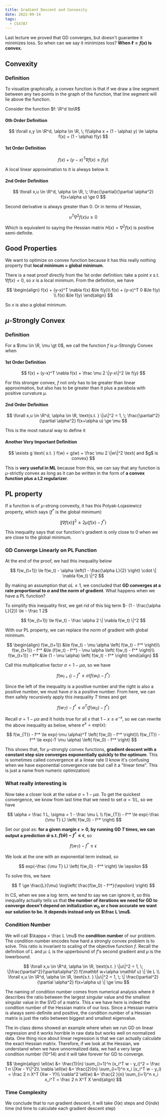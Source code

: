 ```yaml
---
title: Gradient Descent and Convexity
date: 2022-09-14
tags:
  - CS4787
---
```


Last lecture we proved that GD converges, but doesn't guarantee it minimizes loss. So when can we say it minimizes loss? **When $\ell = f(x)$ is convex.**

## Convexity

### Definition

To visualize graphically, a convex function is that if we draw a line segment between any two points in the graph of the function, that line segment will lie above the function.

Consider the function $f: \R^d \to\R$

#### 0th Order Definition

$$
\forall x,y \in \R^d, \alpha \in \R, \;  f(\alpha x + (1 - \alpha) y) \le \alpha f(x) + (1 - \alpha) f(y)
$$

#### 1st Order Definition

$$
f(x) + (y-x)^T \nabla f(x) \le f(y)
$$

A local linear approximation to it is always below it.

#### 2nd Order Definition

$$
\forall x,u \in \R^d, \alpha \in \R, \; \frac{\partial}{\partial \alpha^2} f(x+\alpha u) \ge 0
$$

Second derivative is always greater than 0. Or in terms of Hessian,

$$
u^T \nabla^2 f(x) u \ge 0
$$

Which is equivalent to saying the Hessian matrix $H(x) = \nabla^2f(x)$ is positive semi-definite.

## Good Properties

We want to optimize on convex function because it has this really nothing property that **local minimum = global minimum**.

There is a neat proof directly from the 1st order definition: take a point $x$ s.t. $\nabla f(x) = 0$, so $x$ is a local minimum. From the definition, we have

$$
\begin{align}
f(x) + (y-x)^T \nabla f(x) &\le f(y)\\
f(x) + (y-x)^T 0 &\le f(y) \\
f(x)  &\le f(y)
\end{align}
$$

So $x$ is also a global minimum.

## $\mu$-Strongly Convex

### Definition

For a $\mu \in \R, \mu \gt 0$, we call the function $f$ is $\mu$-Strongly Convex when

#### 1st Order Definition

$$
f(x) + (y-x)^T \nabla f(x) + \frac \mu 2 \|y-x\|^2 \le f(y)
$$

For this stronger convex, $f$ not only has to be greater than linear approximation, but also has to be greater than it plus a parabola with positive curvature $\mu$.

#### 2nd Order Definition

$$
\forall x,u \in \R^d, \alpha \in \R, \text{s.t. } \|u\|^2 = 1,  \; \frac{\partial^2}{\partial \alpha^2} f(x+\alpha u) \ge \mu
$$

This is the most natural way to define it

#### Another Very Important Definition

$$
\exists g \text{ s.t. } f(w) = g(w) + \frac \mu 2 \|w\|^2 \text{ and $g$ is convex}
$$

This is **very useful in ML** because from this, we can say that any function is $\mu$-strictly convex as long as it can be written in the form of **a convex function plus a L2 regularizer**.

## PL property

If a function is of $\mu$-strong convexity, it has this Polyak-Lojasiewicz property, which says ($f^*$ is the global minimum)

$$
\left\| \nabla f(x) \right\|^2 \ge 2 \mu \left( f(x) - f^* \right)
$$

This inequality says that our function's gradient is only close to 0 when we are close to the global minimum.

### GD Converge Linearly on PL Function

At the end of the proof, we had this inequality below

$$
f(w_{t+1}) \le f(w_t) - \alpha \left(1 - \frac{\alpha L}{2}  \right) \cdot \| \nabla f(w_t) \|^2
$$

By making an assumption that $\alpha L \le 1$, we concluded that **GD converges at a rate proportional to $\alpha$ and the norm of gradient**. What happens when we have a PL function?

To simplify this inequality first, we get rid of this big term $- (1 - \frac{\alpha L}{2}) \le - \frac 1 2$

$$
f(w_{t+1}) \le f(w_t) - \frac \alpha 2 \| \nabla f(w_t) \|^2
$$

With our PL property, we can replace the norm of gradient with global minimum.

$$
\begin{align}
f(w_{t+1}) &\le f(w_t) - \mu \alpha \left( f(w_t) - f^* \right)\\
f(w_{t+1}) - f^* &\le (f(w_t) - f^*) - \mu \alpha \left( f(w_t) - f^* \right)\\
f(w_{t+1}) - f^* &\le (1 - \mu \alpha)  \left( f(w_t) - f^* \right)
\end{align}
$$

Call this multiplicative factor $\sigma = 1 - \mu \alpha$, so we have

$$
f(w_{t+1}) - f^* \le \sigma \left( f(w_t) - f^* \right)
$$

Since the left of the inequality is a positive number and the right is also a positive number, we must have $\sigma$ is a positive number. From here, we can then safely recursively apply this inequality $T$ times and get

$$
f(w_{T}) - f^* \le \sigma^T \left( f(w_0) - f^* \right)
$$

Recall $\sigma = 1 - \mu \alpha$ and It holds true for all $x$ that $1-x \le e^{-x}$, so we can rewrite the above inequality as below, where $e^x = exp(x)$:

$$
f(w_{T}) - f^* \le exp(-\mu \alpha)^T \left( f(w_0) - f^* \right)\\
f(w_{T}) - f^* \le exp(-T \mu \alpha) \left( f(w_0) - f^* \right)
$$

This shows that, for $\mu$-strongly convex functions, **gradient descent with a constant step size converges exponentially quickly to the optimum**. This is sometimes called convergence at a linear rate (I know it's confusing when we have exponential convergence rate but call it a "linear time". This is just a name from numeric optimization)

### What really interesting is

Now take a closer look at the value $\sigma = 1 - \mu \alpha$. To get the quickest convergence, we know from last time that we need to set $\alpha = 1/L$, so we have

$$
\alpha = \frac 1 L, \sigma = 1 - \frac \mu L \\
f(w_{T}) - f^* \le exp(-\frac {\mu T} L) \left( f(w_0) - f^* \right)
$$

Set our goal as: **for a given margin $\epsilon \gt 0$, by running GD $T$ times, we can output a prediction $\hat w$ s.t. $f(\hat w) - f^* \le \epsilon$**, so

$$
f(w_{T}) - f^* \le \epsilon
$$

We look at the one with an exponential term instead, so

$$
exp(-\frac {\mu T} L) \left( f(w_0) - f^* \right) \le \epsilon
$$

To solve this, we have

$$
T \ge \frac{L}{\mu} \log\left( \frac{f(w_0) - f^*}{\epsilon} \right)
$$

In CS, when we see a $\log$ term, we tend to say we can ignore it, so this inequality actually tells us that **the number of iterations we need for GD to converge doesn't depend on initialization $w_0$ or $\epsilon$ how accurate we want our solution to be. It depends instead only on $\frac L \mu$.**

### Condition Number

We will call $\kappa = \frac L \mu$ the **condition number** of our problem. The condition number encodes how hard a strongly convex problem is to solve. This ratio is invariant to scaling of the objective function $f$. Recall the definition of $L$ and $\mu$: $L$ is the upperbound of $f$'s second gradient and $\mu$ is the lowerbound.

$$
\forall x,u \in \R^d, \alpha \in \R, \text{s.t. } \|u\|^2 = 1, \; \|\frac{\partial^2}{\partial\alpha^2} f(\mathbf w+\alpha \mathbf u) \| \le L \\
\forall x,u \in \R^d, \alpha \in \R, \text{s.t. } \|u\|^2 = 1,  \; \| \frac{\partial^2}{\partial \alpha^2} f(x+\alpha u) \| \ge \mu
$$

The naming of condition number comes from numerical analysis where it describes the ratio between the largest singular value and the smallest singular value in the SVD of a matrix. This $\kappa$ we have here is indeed the condition number of the Hessian matrix of our loss. Since a Hessian matrix is always semi-definite and positive, the condition number of a Hessian matrix is just the ratio between biggest and smallest eigenvalue.

The in-class demo showed an example where when we run GD on linear regression and it works horrible in raw data but works well on normalized data. One thing nice about linear regression is that we can actually calculate the exact Hessian matrix. Therefore, if we look at the Hessian, we understand when we have unnormalized data, we had a very large condition number (10^14) and it will take forever for GD to converge.

$$
\begin{align}
\ell(w) &= \frac{1}{n} \sum_{i=1}^n (x_i^T w - y_i)^2 = \frac 1 n \|Xw - Y\|^2\\
\nabla \ell(w) &= \frac{2}{n} \sum_{i=1}^n x_i (x_i^T w - y_i) = \frac 2 n X^T (Xw - Y)\\
\nabla^2 \ell(w) &= \frac{2 }{n} \sum_{i=1}^n x_i x_i^T = \frac 2 n X^T X
\end{align}
$$

### Time Complexity

We conclude that to run gradient descent, it will take $O(\kappa)$ steps and $O(nd \kappa)$ time (nd time to calculate each gradient descent step)
